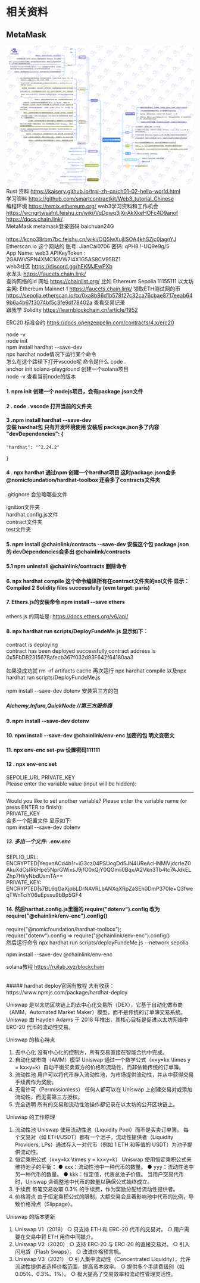 # 相关资料
## MetaMask
![image](岗位转型路线规划图_副本.jpg)
Rust 资料 https://kaisery.github.io/trpl-zh-cn/ch01-02-hello-world.html  <br>
学习资料 https://github.com/smartcontractkit/Web3_tutorial_Chinese  
编程环境 https://remix.ethereum.org/
web3学习资料和工作机会 https://wcngrtwsafnt.feishu.cn/wiki/VqDqwq3jXirAkXkeHOFc4D9anof  <br>
https://docs.chain.link/   <br>
MetaMask  metamask登录密码 baichuan24G  <br>
 <br> https://kcno38rbm7bc.feishu.cn/wiki/OQ5lwXujliSOA4khSZjc0jagnYJ<br>
 Etherscan.io 这个网站的 账号: JianCai0706 密码: qPH8.!-UQ9e9g/5  <br>
 App Name: web3  APIKeyToken : 2GAIWVSPN4XMC1GVW7I4X1G5AS8CV95BZ1 <br>
  web3社区 https://discord.gg/hEKMJEwPXb <br>
 水龙头 https://faucets.chain.link/<br>
 查询网络的id 网址 https://chainlist.org/ 比如 Ethereum Sepolia 11155111  以太坊主网: Ethereum Mainnet 1
 https://faucets.chain.link/ 领取ETH测试网的币 <br>
 https://sepolia.etherscan.io/tx/0xa8b86d1b578f27c32ca76cbae8717eeab649b6a4b67f3074bf5c3fe9df78402a 查看交易记录 <br>
 跟我学 Solidity https://learnblockchain.cn/article/1952<br>

 ERC20 标准合约 https://docs.openzeppelin.com/contracts/4.x/erc20 <br>

 node -v <br>
 node init <br>
 npm install hardhat --save-dev <br>
 npx hardhat  node情况下运行某个命令 <br>
 怎么在这个路径下打开vscode呢 命令是什么 code . <br>
anchor init solana-playground  创建一个solana项目  <br>
node -v 查看当前node的版本           <br>
#### 1. npm init 创建一个 nodejs项目，会有package.json文件        <br>
#### 2 . code . vscode 打开当前的文件夹       <br>

#### 3 .npm install hardhat --save-dev  <br>安装 hardhat包 只有开发环境使用 安装后 package.json多了内容 <br>"devDependencies": {
    "hardhat": "^2.24.2"
  }
#### 4 . npx hardhat  通过npm 创建一个hardhat项目 这时package.json会多 @nomicfoundation/hardhat-toolbox  还会多了contracts文件夹 <br>  
.gitignore 会忽略哪些文件 <br>

ignition文件夹 <br>
hardhat.config.js文件  <br>
contract文件夹 <br>
test文件夹 <br>
#### 5.  npm install @chainlink/contracts --save-dev 安装这个包 package.json的 devDependencies会多出 @chainlink/contracts <br>
#### 5.1 npm uninstall @chainlink/contracts 删除命令
#### 6.  npx hardhat compile 这个命令编译所有在contract文件夹的sol文件 显示： Compiled 2 Solidity files successfully (evm target: paris)


#### 7. Ethers.js的安装命令 npm install --save ethers <br>
ethers.js 的网址是: https://docs.ethers.org/v6/api/ <br>
#### 8. npx hardhat run scripts/DeployFundeMe.js   显示如下：<br>
contract is deploying <br>
contract has been deployed successfully,contract address is 0x5FbDB2315678afecb367f032d93F642f64180aa3 <br>
<br>
如果没成功就 rm -rf artifacts cache 再次运行 npx hardhat compile 以及npx hardhat run scripts/DeployFundeMe.js <br>
<br>
npm install --save-dev dotenv  安装第三方的包  <br>
##### Alchemy,Infura,QuickNode //第三方服务商  <br>
#### 9. npm install --save-dev dotenv  <br>
#### 10. npm install --save-dev @chainlink/env-enc  加密的包 明文变密文 <br>
#### 11. npx env-enc set-pw 设置密码111111  <br>
#### 12 . npx env-enc set   <br>
SEPOLIE_URL    PRIVATE_KEY    <br>
Please enter the variable value (input will be hidden):
**********************************************
Would you like to set another variable? Please enter the variable name (or press ENTER to finish):  <br>
PRIVATE_KEY  <br>
会多一个配置文件 显示如下: <br>
npm install --save-dev dotenv  
##### 13. 多出一个文件: .env.enc
SEPLIO_URL: ENCRYPTED|YeqxnACd4b1r+iG3cz04PSUogDd5JN4UReAcHNMiVjdcrIeZ0AkuXdCsIR6Hpe5NprGWixsJ9jfO0xQjY0QGmii0Bqx/A2Vkn3Tb4tc7AJdkELZhp7Hi/yNbdUsmTA==      <br>
PRIVATE_KEY: ENCRYPTED|s7BL6qGaXjpbLDrNAVRLbANXqXRpZaSEh0DmP370Ie+Q3fweqTWnTciY06uEpssu9bBp5GF4               <br>

#### 14. 然后harthat.config.js里面的 require("dotenv").config 改为 require("@chainlink/env-enc").config() <br> 
require("@nomicfoundation/hardhat-toolbox"); <br>
require("dotenv").config  =>  require("@chainlink/env-enc").config() <br>
然后运行命令  npx hardhat run scripts/deployFundeMe.js --network sepolia   <br>


npm install --save-dev @chainlink/env-enc



solana教程  https://ruilab.xyz/blockchain <br>

<br>
##### hardhat deploy官网有教程 大有收获： https://www.npmjs.com/package/hardhat-deploy <br>


Uniswap 是以太坊区块链上的去中心化交易所（DEX），它基于自动化做市商（AMM，Automated Market Maker）模型，而不是传统的订单簿交易系统。
Uniswap 由 Hayden Adams 于 2018 年推出，其核心目标是促进以太坊网络中 ERC-20 代币的流动性交易。

Uniswap 的核心特点
1. 去中心化
没有中心化的控制方，所有交易直接在智能合约中完成。
2. 自动化做市商（AMM）模型
Uniswap 通过一个数学公式（x×y=kx \times y = kx×y=k）自动平衡买卖双方的价格和流动性，而非依赖传统的订单簿。
3. 流动性池
用户可以将代币存入流动性池，为市场提供流动性，并从中获得交易手续费作为奖励。
4. 无需许可（Permissionless）
任何人都可以在 Uniswap 上创建交易对或添加流动性，而无需第三方授权。
5. 完全透明
所有的交易和流动性池操作都记录在以太坊的公开区块链上。

Uniswap 的工作原理
1. 流动性池
Uniswap 使用流动性池（Liquidity Pool）而不是买卖订单簿。
每个交易对（如 ETH/USDT）都有一个池子，流动性提供者（Liquidity Providers, LPs）通过存入一对代币（例如 1 ETH 和等值的 USDT）为池子提供流动性。
2. 恒定乘积公式（x×y=kx \times y = kx×y=k）
Uniswap 使用恒定乘积公式来维持池子的平衡：
● xxx：流动性池中一种代币的数量。
● yyy：流动性池中另一种代币的数量。
● kkk：恒定值，代表总池子价值。
当用户交易代币时，Uniswap 会调整池中代币的数量以确保公式始终成立。
3. 手续费
每笔交易收取 0.3% 的手续费，作为奖励分配给流动性提供者。
4. 价格滑点
由于恒定乘积公式的限制，大额交易会显著影响池中代币的比例，导致价格滑点（Slippage）。

Uniswap 的版本更新
1. Uniswap V1（2018）
  ○ 只支持 ETH 和 ERC-20 代币的交易对。
  ○ 用户需要在交易中将 ETH 用作中间媒介。
2. Uniswap V2（2020）
  ○ 支持 ERC-20 与 ERC-20 的直接交易对。
  ○ 引入闪电贷（Flash Swaps）。
  ○ 改进价格预言机。
3. Uniswap V3（2021）
  ○ 引入集中流动性（Concentrated Liquidity），允许流动性提供者选择价格范围，提高资本效率。
  ○ 提供多个手续费级别（如 0.05%、0.3%、1%）。
  ○ 极大提高了交易效率和流动性管理灵活性。


